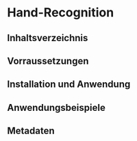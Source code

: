 # Hand-Recognition






## Inhaltsverzeichnis







## Vorraussetzungen









## Installation und Anwendung











## Anwendungsbeispiele







## Metadaten











